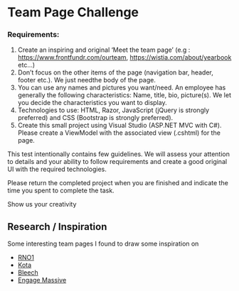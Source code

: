 # Team Page Challenge


### Requirements:
1. Create an inspiring and original ‘Meet the team page’ (e.g : https://www.frontfundr.com/ourteam, https://wistia.com/about/yearbook etc...)
2. Don’t focus on the other items of the page (navigation bar, header, footer etc.). We just needthe body of the page.
3. You can use any names and pictures you want/need. An employee has generally the following characteristics: Name, title, bio, picture(s). We let you decide the characteristics you want to display.
4. Technologies to use: HTML, Razor, JavaScript (jQuery is strongly preferred) and CSS (Bootstrap is strongly preferred).
5. Create this small project using Visual Studio (ASP.NET MVC with C#). Please create a ViewModel with the associated view (.cshtml) for the page.

This test intentionally contains few guidelines. We will assess your attention to details and your ability to follow requirements and create a good original UI with the required technologies.

Please return the completed project when you are finished and indicate the time you spent to complete the task.

Show us your creativity



## Research / Inspiration
Some interesting team pages I found to draw some inspiration on

- [RNO1](https://rno1.com/about)
- [Kota](https://kota.co.uk/studio)
- [Bleech](https://bleech.de/en/)
- [Engage Massive](https://engagemassive.com/agency-strategists/)
